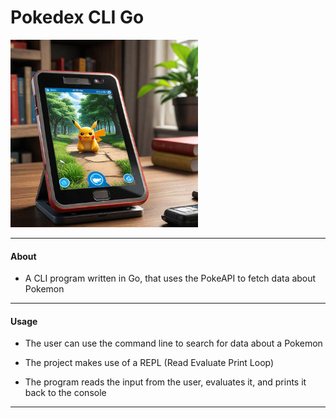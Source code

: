 # Pokedex CLI Go

<img src="images/readme_img_hotspot_ai.png" 
    alt="Pokedex CLI" width="300" height="300"/>


---

#### About
- A CLI program written in Go, that uses the PokeAPI to fetch data about Pokemon

---

#### Usage
- The user can use the command line to search for data about a Pokemon

- The project makes use of a REPL (Read Evaluate Print Loop)

- The program reads the input from the user, evaluates it, and prints it back to
the console

---
